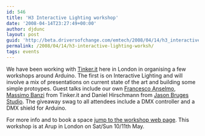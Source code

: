 ```yaml
---
id: 546
title: 'H3 Interactive Lighting workshop'
date: '2008-04-14T23:27:49+00:00'
author: djdunc
layout: post
guid: 'http://beta.driversofchange.com/emtech/2008/04/14/h3_interactive_lighting_worksh/'
permalink: /2008/04/14/h3-interactive-lighting-worksh/
tags: events
---
```


We have been working with [Tinker.it](http://www.tinker.it/en/Main/HomePage) here in London in organising a few workshops around Arduino. The first is on Interactive Lighting and will involve a mix of presentations on current state of the art and building some simple protoypes. Guest talks include our own [Francesco Anselmo](http://www.bozzograo.net/radiance/index.php), [Massimo Banzi](http://www.tinker.it/en/People/HomePage) from Tinker.it and Daniel Hirschmann from [Jason Bruges Studio](http://www.jasonbruges.com/). The giveaway swag to all attendees include a DMX controller and a DMX shield for Arduino.

For more info and to book a space [jump to the workshop web page](http://www.tinker.it/en/Workshop-series/Lighting). This workshop is at Arup in London on Sat/Sun 10/11th May.